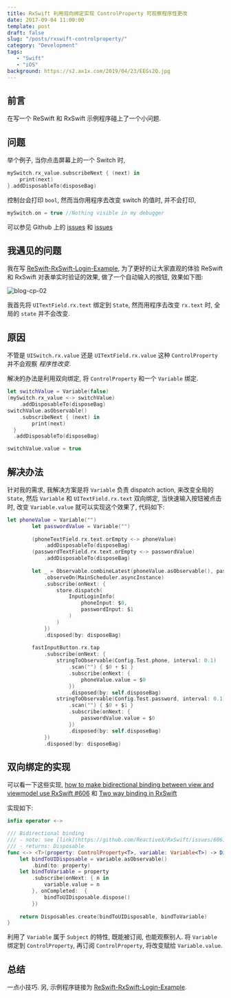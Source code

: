 ```yaml
---
title: RxSwift 利用双向绑定实现 ControlProperty 可观察程序性更改
date: 2017-09-04 11:00:00
template: post
draft: false
slug: "/posts/rxswift-controlproperty/"
category: "Development"
tags:
   - "Swift"
   - "iOS"
background: https://s2.ax1x.com/2019/04/23/EEGs2Q.jpg
---
```


## 前言

在写一个 ReSwift 和 RxSwift 示例程序碰上了一个小问题.

<!--more-->

## 问题

举个例子, 当你点击屏幕上的一个 Switch 时,

```swift
mySwitch.rx_value.subscribeNext { (next) in
    print(next)
}.addDisposableTo(disposeBag)
```

控制台会打印 `bool`, 然而当你用程序去改变 switch 的值时, 并不会打印,

```swift
mySwitch.on = true //Nothing visible in my debugger
```

可以参见 Github 上的 [issues](https://github.com/ReactiveX/RxSwift/issues/551) 和 [issues](https://github.com/ReactiveX/RxSwift/issues/690)

## 我遇见的问题

我在写 [ReSwift-RxSwift-Login-Example](https://github.com/JianingWang/ReSwift-RxSwift-Login-Example), 为了更好的让大家直观的体验 ReSwift 和 RxSwift 对表单实时验证的效果, 做了一个自动输入的按钮, 效果如下图:

![blog-cp-02](https://s2.ax1x.com/2019/04/23/EAvLKx.gif)

我首先将 `UITextField.rx.text` 绑定到 `State`, 然而用程序去改变 `rx.text` 时, 全局的 `state` 并不会改变.

## 原因

不管是 `UISwitch.rx.value` 还是 `UITextField.rx.value` 这种 `ControlProperty` 并不会观察 *程序性改变*.

解决的办法是利用双向绑定, 将 `ControlProperty` 和一个 `Variable` 绑定.

```swift
let switchValue = Variable(false)
(mySwitch.rx_value <-> switchValue)
    .addDisposableTo(disposeBag)
switchValue.asObservable()
    .subscribeNext { (next) in
        print(next)
  }
  .addDisposableTo(disposeBag)

switchValue.value = true 
```

## 解决办法

针对我的需求, 我解决方案是将 `Variable` 负责 dispatch action, 来改变全局的 `State`, 然后 `Variable` 和 `UITextField.rx.text` 双向绑定, 当快速输入按钮被点击时, 改变 `Variable.value` 就可以实现这个效果了, 代码如下:

```swift
let phoneValue = Variable("")
        let passwordValue = Variable("")
        
        (phoneTextField.rx.text.orEmpty <-> phoneValue)
            .addDisposableTo(disposeBag)
        (passwordTextField.rx.text.orEmpty <-> passwordValue)
            .addDisposableTo(disposeBag)
        
        let _ = Observable.combineLatest(phoneValue.asObservable(), passwordValue.asObservable())
            .observeOn(MainScheduler.asyncInstance)
            .subscribe(onNext: {
                store.dispatch(
                    InputLoginInfo(
                        phoneInput: $0,
                        passwordInput: $1
                    )
                )
            })
            .disposed(by: disposeBag)
        
        fastInputButton.rx.tap
            .subscribe(onNext: {
                stringToObservable(Config.Test.phone, interval: 0.1)
                    .scan("") { $0 + $1 }
                    .subscribe(onNext: {
                        phoneValue.value = $0
                    })
                    .disposed(by: self.disposeBag)
                stringToObservable(Config.Test.password, interval: 0.1)
                    .scan("") { $0 + $1 }
                    .subscribe(onNext: {
                        passwordValue.value = $0
                    })
                    .disposed(by: self.disposeBag)
            })
            .disposed(by: disposeBag)
```

## 双向绑定的实现

可以看一下这些实现, [how to make bidirectional binding between view and viewmodel use RxSwift #606](https://github.com/ReactiveX/RxSwift/issues/606) 和 [Two way binding in RxSwift](https://stackoverflow.com/questions/37496074/two-way-binding-in-rxswift)

实现如下:

```swift
infix operator <->

/// Bidirectional binding
/// - note: see [link](https://github.com/ReactiveX/RxSwift/issues/606)
/// - returns: Disposable
func <-> <T>(property: ControlProperty<T>, variable: Variable<T>) -> Disposable {
    let bindToUIDisposable = variable.asObservable()
        .bind(to: property)
    let bindToVariable = property
        .subscribe(onNext: { n in
            variable.value = n
        }, onCompleted:  {
            bindToUIDisposable.dispose()
        })
    
    return Disposables.create(bindToUIDisposable, bindToVariable)
}
```

利用了 `Variable` 属于 `Subject` 的特性, 既能被订阅, 也能观察别人. 将 `Variable` 绑定到 `ControlProperty`, 再订阅 `ControlProperty`, 将改变赋给 `Variable.value`.

## 总结

一点小技巧. 另, 示例程序链接为 [ReSwift-RxSwift-Login-Example](https://github.com/JianingWang/ReSwift-RxSwift-Login-Example).

